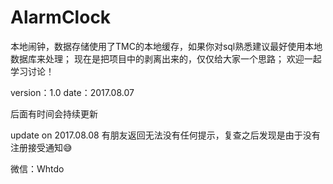 # AlarmClock
本地闹钟，数据存储使用了TMC的本地缓存，如果你对sql熟悉建议最好使用本地数据库来处理；
现在是把项目中的剥离出来的，仅仅给大家一个思路；
欢迎一起学习讨论！

version：1.0
date：2017.08.07

后面有时间会持续更新

update on 2017.08.08
有朋友返回无法没有任何提示，复查之后发现是由于没有注册接受通知😅












微信：Whtdo
